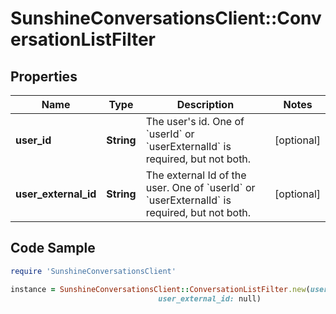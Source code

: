# SunshineConversationsClient::ConversationListFilter

## Properties

Name | Type | Description | Notes
------------ | ------------- | ------------- | -------------
**user_id** | **String** | The user&#39;s id. One of &#x60;userId&#x60; or &#x60;userExternalId&#x60; is required, but not both. | [optional] 
**user_external_id** | **String** | The external Id of the user. One of &#x60;userId&#x60; or &#x60;userExternalId&#x60; is required, but not both. | [optional] 

## Code Sample

```ruby
require 'SunshineConversationsClient'

instance = SunshineConversationsClient::ConversationListFilter.new(user_id: null,
                                 user_external_id: null)
```


